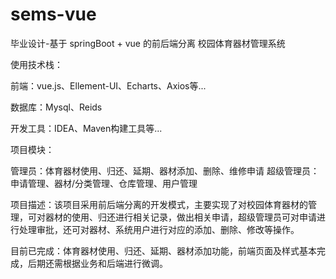 # sems-vue

毕业设计-基于 springBoot + vue 的前后端分离 校园体育器材管理系统

使用技术栈：

前端：vue.js、Ellement-UI、Echarts、Axios等...


数据库：Mysql、Reids

开发工具：IDEA、Maven构建工具等...

项目模块：

管理员：体育器材使用、归还、延期、器材添加、删除、维修申请 超级管理员：申请管理、器材/分类管理、仓库管理、用户管理

项目描述：该项目采用前后端分离的开发模式，主要实现了对校园体育器材的管理，可对器材的使用、归还进行相关记录，做出相关申请，超级管理员可对申请进行处理审批，还可对器材、系统用户进行对应的添加、删除、修改等操作。

目前已完成：体育器材使用、归还、延期、器材添加功能，前端页面及样式基本完成，后期还需根据业务和后端进行微调。
